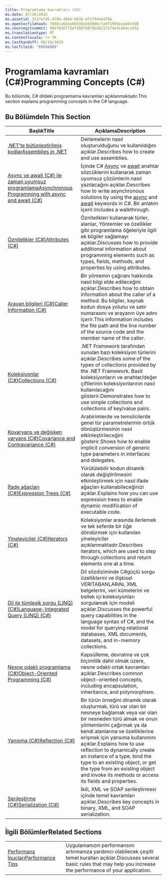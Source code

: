 ```yaml
---
title: Programlama kavramları (C#)
ms.date: 07/20/2015
ms.assetid: 3227afd5-4794-484b-b83b-0f1f94a0476b
ms.openlocfilehash: 7668ca6bba0b938e569886cfa9f1985eaa48c5d0
ms.sourcegitcommit: 986f836f72ef10876878bd6217174e41464c145a
ms.translationtype: MT
ms.contentlocale: tr-TR
ms.lasthandoff: 08/19/2019
ms.locfileid: "69594988"
---
```

# <a name="programming-concepts-c"></a><span data-ttu-id="2a55f-102">Programlama kavramları (C#)</span><span class="sxs-lookup"><span data-stu-id="2a55f-102">Programming Concepts (C#)</span></span>
<span data-ttu-id="2a55f-103">Bu bölümde, C# dildeki programlama kavramları açıklanmaktadır.</span><span class="sxs-lookup"><span data-stu-id="2a55f-103">This section explains programming concepts in the C# language.</span></span>  
  
## <a name="in-this-section"></a><span data-ttu-id="2a55f-104">Bu Bölümde</span><span class="sxs-lookup"><span data-stu-id="2a55f-104">In This Section</span></span>  
  
|<span data-ttu-id="2a55f-105">Başlık</span><span class="sxs-lookup"><span data-stu-id="2a55f-105">Title</span></span>|<span data-ttu-id="2a55f-106">Açıklama</span><span class="sxs-lookup"><span data-stu-id="2a55f-106">Description</span></span>|  
|-----------|-----------------|  
|[<span data-ttu-id="2a55f-107">.NET’te bütünleştirilmiş kodlar</span><span class="sxs-lookup"><span data-stu-id="2a55f-107">Assemblies in .NET</span></span>](../../../standard/assembly/index.md)|<span data-ttu-id="2a55f-108">Derlemelerin nasıl oluşturulduğunu ve kullanıldığını açıklar.</span><span class="sxs-lookup"><span data-stu-id="2a55f-108">Describes how to create and use assemblies.</span></span>|  
|[<span data-ttu-id="2a55f-109">Async ve await (C#) ile zaman uyumsuz programlama</span><span class="sxs-lookup"><span data-stu-id="2a55f-109">Asynchronous Programming with async and await (C#)</span></span>](./async/index.md)|<span data-ttu-id="2a55f-110">İçinde C# [Async](../../language-reference/keywords/async.md) ve [await](../../language-reference/keywords/await.md) anahtar sözcüklerini kullanarak zaman uyumsuz çözümlerin nasıl yazılacağını açıklar.</span><span class="sxs-lookup"><span data-stu-id="2a55f-110">Describes how to write asynchronous solutions by using the [async](../../language-reference/keywords/async.md) and [await](../../language-reference/keywords/await.md) keywords in C#.</span></span> <span data-ttu-id="2a55f-111">Bir anlatım içerir.</span><span class="sxs-lookup"><span data-stu-id="2a55f-111">Includes a walkthrough.</span></span>|  
|[<span data-ttu-id="2a55f-112">Öznitelikler (C#)</span><span class="sxs-lookup"><span data-stu-id="2a55f-112">Attributes (C#)</span></span>](./attributes/index.md)|<span data-ttu-id="2a55f-113">Öznitelikleri kullanarak türler, alanlar, Yöntemler ve özellikler gibi programlama öğeleriyle ilgili ek bilgiler sağlamayı açıklar.</span><span class="sxs-lookup"><span data-stu-id="2a55f-113">Discusses how to provide additional information about programming elements such as types, fields, methods, and properties by using attributes.</span></span>|  
|[<span data-ttu-id="2a55f-114">Arayan bilgileri (C#)</span><span class="sxs-lookup"><span data-stu-id="2a55f-114">Caller Information (C#)</span></span>](./caller-information.md)|<span data-ttu-id="2a55f-115">Bir yöntemin çağıranı hakkında nasıl bilgi elde edileceğini açıklar.</span><span class="sxs-lookup"><span data-stu-id="2a55f-115">Describes how to obtain information about the caller of a method.</span></span> <span data-ttu-id="2a55f-116">Bu bilgiler, kaynak kodun dosya yolunu ve satır numarasını ve arayanın üye adını içerir.</span><span class="sxs-lookup"><span data-stu-id="2a55f-116">This information includes the file path and the line number of the source code and the member name of the caller.</span></span>|  
|[<span data-ttu-id="2a55f-117">Koleksiyonlar (C#)</span><span class="sxs-lookup"><span data-stu-id="2a55f-117">Collections (C#)</span></span>](./collections.md)|<span data-ttu-id="2a55f-118">.NET Framework tarafından sunulan bazı koleksiyon türlerini açıklar.</span><span class="sxs-lookup"><span data-stu-id="2a55f-118">Describes some of the types of collections provided by the .NET Framework.</span></span> <span data-ttu-id="2a55f-119">Basit koleksiyonların ve anahtar/değer çiftlerinin koleksiyonlarının nasıl kullanılacağını gösterir.</span><span class="sxs-lookup"><span data-stu-id="2a55f-119">Demonstrates how to use simple collections and collections of key/value pairs.</span></span>|  
|[<span data-ttu-id="2a55f-120">Kovaryans ve değişken varyans (C#)</span><span class="sxs-lookup"><span data-stu-id="2a55f-120">Covariance and Contravariance (C#)</span></span>](./covariance-contravariance/index.md)|<span data-ttu-id="2a55f-121">Arabirimlerde ve temsilcilerde genel tür parametrelerinin örtük dönüştürmesinin nasıl etkinleştirileceğini gösterir.</span><span class="sxs-lookup"><span data-stu-id="2a55f-121">Shows how to enable implicit conversion of generic type parameters in interfaces and delegates.</span></span>|  
|[<span data-ttu-id="2a55f-122">İfade ağaçları (C#)</span><span class="sxs-lookup"><span data-stu-id="2a55f-122">Expression Trees (C#)</span></span>](./expression-trees/index.md)|<span data-ttu-id="2a55f-123">Yürütülebilir kodun dinamik olarak değiştirilmesini etkinleştirmek için nasıl ifade ağaçları kullanabileceğinizi açıklar.</span><span class="sxs-lookup"><span data-stu-id="2a55f-123">Explains how you can use expression trees to enable dynamic modification of executable code.</span></span>|  
|[<span data-ttu-id="2a55f-124">Yineleyiciler (C#)</span><span class="sxs-lookup"><span data-stu-id="2a55f-124">Iterators (C#)</span></span>](./iterators.md)|<span data-ttu-id="2a55f-125">Koleksiyonlar arasında ilerlemek ve tek seferde bir öğe döndürmek için kullanılan yineleyiciler açıklanmaktadır.</span><span class="sxs-lookup"><span data-stu-id="2a55f-125">Describes iterators, which are used to step through collections and return elements one at a time.</span></span>|  
|[<span data-ttu-id="2a55f-126">Dil ile tümleşik sorgu (LINQ) (C#)</span><span class="sxs-lookup"><span data-stu-id="2a55f-126">Language-Integrated Query (LINQ) (C#)</span></span>](./linq/index.md)|<span data-ttu-id="2a55f-127">Dil sözdiziminde C#güçlü sorgu özelliklerini ve ilişkisel VERITABANLARıNı, XML belgelerini, veri kümelerini ve bellek içi koleksiyonları sorgulamak için modeli açıklar.</span><span class="sxs-lookup"><span data-stu-id="2a55f-127">Discusses the powerful query capabilities in the language syntax of C#, and the model for querying relational databases, XML documents, datasets, and in-memory collections.</span></span>|  
|[<span data-ttu-id="2a55f-128">Nesne odaklı programlama (C#)</span><span class="sxs-lookup"><span data-stu-id="2a55f-128">Object-Oriented Programming (C#)</span></span>](./object-oriented-programming.md)|<span data-ttu-id="2a55f-129">Kapsülleme, devralma ve çok biçimlilik dahil olmak üzere, nesne odaklı ortak kavramları açıklar.</span><span class="sxs-lookup"><span data-stu-id="2a55f-129">Describes common object-oriented concepts, including encapsulation, inheritance, and polymorphism.</span></span>|  
|[<span data-ttu-id="2a55f-130">Yansıma (C#)</span><span class="sxs-lookup"><span data-stu-id="2a55f-130">Reflection (C#)</span></span>](./reflection.md)|<span data-ttu-id="2a55f-131">Bir türün örneğini dinamik olarak oluşturmak, türü var olan bir nesneye bağlamak veya var olan bir nesneden türü almak ve onun yöntemlerini çağırmak ya da kendi alanlarına ve özelliklerine erişmek için yansıma kullanımını açıklar.</span><span class="sxs-lookup"><span data-stu-id="2a55f-131">Explains how to use reflection to dynamically create an instance of a type, bind the type to an existing object, or get the type from an existing object and invoke its methods or access its fields and properties.</span></span>|  
|[<span data-ttu-id="2a55f-132">Serileştirme (C#)</span><span class="sxs-lookup"><span data-stu-id="2a55f-132">Serialization (C#)</span></span>](./serialization/index.md)|<span data-ttu-id="2a55f-133">İkili, XML ve SOAP serileştirmesi içinde temel kavramları açıklar.</span><span class="sxs-lookup"><span data-stu-id="2a55f-133">Describes key concepts in binary, XML, and SOAP serialization.</span></span>|  
  
## <a name="related-sections"></a><span data-ttu-id="2a55f-134">İlgili Bölümler</span><span class="sxs-lookup"><span data-stu-id="2a55f-134">Related Sections</span></span>  
  
|||  
|---|---|  
|[<span data-ttu-id="2a55f-135">Performans İpuçları</span><span class="sxs-lookup"><span data-stu-id="2a55f-135">Performance Tips</span></span>](../../../framework/performance/performance-tips.md) | <span data-ttu-id="2a55f-136">Uygulamanızın performansını artırmanıza yardımcı olabilecek çeşitli temel kuralları açıklar.</span><span class="sxs-lookup"><span data-stu-id="2a55f-136">Discusses several basic rules that may help you increase the performance of your application.</span></span>|
